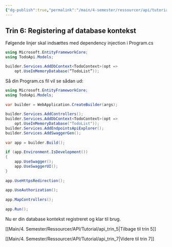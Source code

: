 ```yaml
---
{"dg-publish":true,"permalink":"/main/4-semester/ressourcer/api/tutorial/api-trin-6/","title":"Trin 6","tags":["ressource","API","Web Api","Tutorial"],"created":"2024-08-20T08:58:49.207+02:00"}
---
```



## Trin 6: Registering af database kontekst

Følgende linjer skal indsættes med dependency injection i Program.cs

```csharp
using Microsoft.EntityFrameworkCore;
using TodoApi.Models;

builder.Services.AddDbContext<TodoContext>(opt =>
    opt.UseInMemoryDatabase(“TodoList”)); 
```

Så din Program.cs fil vil se sådan ud:

```csharp
using Microsoft.EntityFrameworkCore;
using TodoApi.Models;
 
var builder = WebApplication.CreateBuilder(args);
 
builder.Services.AddControllers();
builder.Services.AddDbContext<TodoContext>(opt =>
    opt.UseInMemoryDatabase("TodoList"));
builder.Services.AddEndpointsApiExplorer();
builder.Services.AddSwaggerGen();
 
var app = builder.Build();
 
if (app.Environment.IsDevelopment())
{
    app.UseSwagger();
    app.UseSwaggerUI();
}
 
app.UseHttpsRedirection();
 
app.UseAuthorization();
 
app.MapControllers();
 
app.Run();
```

Nu er din database kontekst registreret og klar til brug.

[[Main/4. Semester/Ressourcer/API/Tutorial/api_trin_5\|Tilbage til trin 5]]

[[Main/4. Semester/Ressourcer/API/Tutorial/api_trin_7\|Videre til trin 7]]
